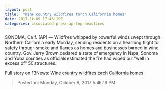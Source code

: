```yaml
---
layout: post
title:  "Wine country wildfires torch California homes"
date: 2017-10-09 17:46:19Z
categories: associated-press-ap-top-headlines
---
```


SONOMA, Calif. (AP) — Wildfires whipped by powerful winds swept through Northern California early Monday, sending residents on a headlong flight to safety through smoke and flames as homes and businesses burned in wine country. Gov. Jerry Brown declared a state of emergency in Napa, Sonoma and Yuba counties as officials estimated the fire had wiped out "well in excess of" 50 structures.


Full story on F3News: [Wine country wildfires torch California homes](http://www.f3nws.com/n/2ajzrC)

> Posted on: Monday, October 9, 2017 5:46:19 PM
